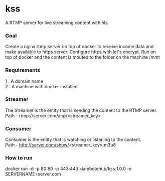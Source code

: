 # kss
A RTMP server for live streaming content with hls. 

### Goal
Create a nginx rtmp server on top of docker to receive income data and make available to https server. Configure https with let's encrypt. Run on top of docker and the content is mouted to the folder on the machine /mmt

### Requirements
1 . A domain name\
2 . A machine with docker installed

### Streamer
The Streamer is the entity that is sending the content to the RTMP server.\
Path - rtmp://server.com/app/<streamer_key>

### Consumer
Consumer is the entity that is watching or listening to the content.\
Path - http://server.com/show/<streamer_key>.m3u8

### How to run
docker run -d -p 80:80 -p 443:443 kiambotehub/kss:1.0.0 -e SERVERNAME=server.com
